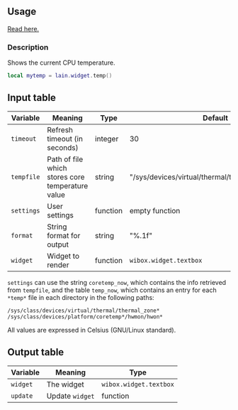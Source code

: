 ## Usage

[Read here.](https://github.com/lcpz/lain/wiki/Widgets#usage)

### Description

Shows the current CPU temperature.

```lua
local mytemp = lain.widget.temp()
```

## Input table

Variable | Meaning | Type | Default
--- | --- | --- | ---
`timeout` | Refresh timeout (in seconds) | integer | 30
`tempfile` | Path of file which stores core temperature value | string | "/sys/devices/virtual/thermal/thermal_zone0/temp"
`settings` | User settings | function | empty function
`format` | String format for output | string | "%.1f"
`widget` | Widget to render | function | `wibox.widget.textbox`

`settings` can use the string `coretemp_now`, which contains the info retrieved from `tempfile`, and the table `temp_now`, which contains an entry for each `*temp*` file in each directory in the following paths:

```shell
/sys/class/devices/virtual/thermal/thermal_zone*
/sys/class/devices/platform/coretemp*/hwmon/hwon*
```

All values are expressed in Celsius (GNU/Linux standard).

## Output table

Variable | Meaning | Type
--- | --- | ---
`widget` | The widget | `wibox.widget.textbox`
`update` | Update `widget` | function

